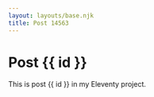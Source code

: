 ```yaml
---
layout: layouts/base.njk
title: Post 14563
---
```


# Post {{ id }}

This is post {{ id }} in my Eleventy project.
